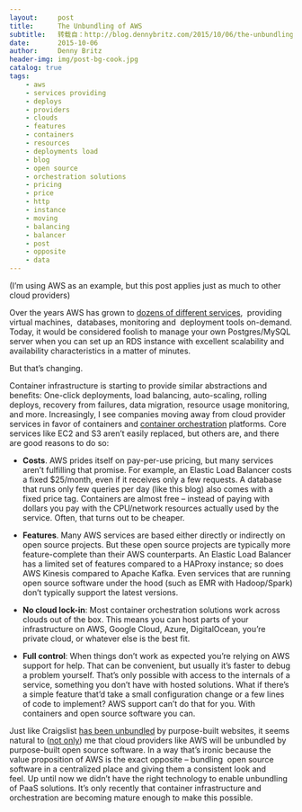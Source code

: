 ```yaml
---
layout:     post
title:      The Unbundling of AWS
subtitle:   转载自：http://blog.dennybritz.com/2015/10/06/the-unbundling-of-aws/
date:       2015-10-06
author:     Denny Britz
header-img: img/post-bg-cook.jpg
catalog: true
tags:
    - aws
    - services providing
    - deploys
    - providers
    - clouds
    - features
    - containers
    - resources
    - deployments load
    - blog
    - open source
    - orchestration solutions
    - pricing
    - price
    - http
    - instance
    - moving
    - balancing
    - balancer
    - post
    - opposite
    - data
---
```


(I’m using AWS as an example, but this post applies just as much to other cloud providers)

Over the years AWS has grown to [dozens of different services](https://aws.amazon.com/products),  providing virtual machines,  databases, monitoring and  deployment tools on-demand. Today, it would be considered foolish to manage your own Postgres/MySQL server when you can set up an RDS instance with excellent scalability and availability characteristics in a matter of minutes.

But that’s changing.

Container infrastructure is starting to provide similar abstractions and benefits: One-click deployments, load balancing, auto-scaling, rolling deploys, recovery from failures, data migration, resource usage monitoring, and more. Increasingly, I see companies moving away from cloud provider services in favor of containers and [container ](http://blog.dennybritz.com/2015/10/01/a-brief-guide-to-the-docker-ecosystem)[orchestration](http://blog.dennybritz.com/2015/10/01/a-brief-guide-to-the-docker-ecosystem) platforms. Core services like EC2 and S3 aren’t easily replaced, but others are, and there are good reasons to do so:

- **Costs**. AWS prides itself on pay-per-use pricing, but many services aren’t fulfilling that promise. For example, an Elastic Load Balancer costs a fixed $25/month, even if it receives only a few requests. A database that runs only few queries per day (like this blog) also comes with a fixed price tag. Containers are almost free – instead of paying with dollars you pay with the CPU/network resources actually used by the service. Often, that turns out to be cheaper.

- **Features**. Many AWS services are based either directly or indirectly on open source projects. But these open source projects are typically more feature-complete than their AWS counterparts. An Elastic Load Balancer has a limited set of features compared to a HAProxy instance; so does AWS Kinesis compared to Apache Kafka. Even services that are running open source software under the hood (such as EMR with Hadoop/Spark) don’t typically support the latest versions.

- **No cloud lock-in**: Most container orchestration solutions work across clouds out of the box. This means you can host parts of your infrastructure on AWS, Google Cloud, Azure, DigitalOcean, you’re private cloud, or whatever else is the best fit.

- **Full control**: When things don’t work as expected you’re relying on AWS support for help. That can be convenient, but usually it’s faster to debug a problem yourself. That’s only possible with access to the internals of a service, something you don’t have with hosted solutions. What if there’s a simple feature that’d take a small configuration change or a few lines of code to implement? AWS support can’t do that for you. With containers and open source software you can.


Just like Craigslist [has been unbundled](https://cbi-blog.s3.amazonaws.com/blog/wp-content/uploads/2015/01/craigslistcover.jpg) by purpose-built websites, it seems natural to ([not only](http://thenewstack.io/post-amazon-challenge-new-stack-model)) me that cloud providers like AWS will be unbundled by purpose-built open source software. In a way that’s ironic because the value proposition of AWS is the exact opposite – bundling  open source software in a centralized place and giving them a consistent look and feel. Up until now we didn’t have the right technology to enable unbundling of PaaS solutions. It’s only recently that container infrastructure and orchestration are becoming mature enough to make this possible.

 
